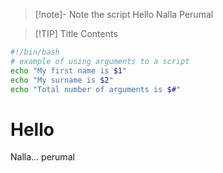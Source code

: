 > [!note]- Note the script
> Hello Nalla Perumal


> [!TIP] Title
> Contents


```bash
#!/bin/bash
# example of using arguments to a script
echo "My first name is $1"
echo "My surname is $2"
echo "Total number of arguments is $#"
```

# Hello

Nalla...
perumal